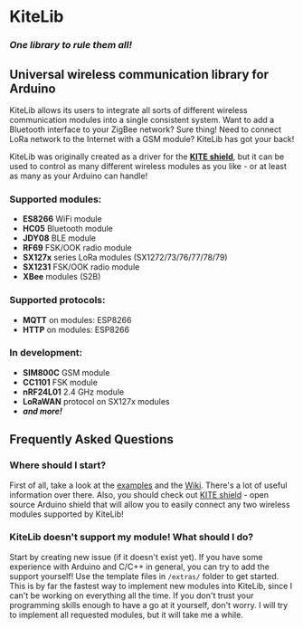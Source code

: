 # KiteLib

### _One library to rule them all!_

## Universal wireless communication library for Arduino

KiteLib allows its users to integrate all sorts of different wireless communication modules into a single consistent system.
Want to add a Bluetooth interface to your ZigBee network? Sure thing! Need to connect LoRa network to the Internet with a GSM module? KiteLib has got your back!

KiteLib was originally created as a driver for the [__KITE shield__](https://github.com/jgromes/KiteShield), but it can be used to control as many different wireless modules as you like - or at least as many as your Arduino can handle!


### Supported modules:
* __ES8266__ WiFi module
* __HC05__ Bluetooth module
* __JDY08__ BLE module
* __RF69__ FSK/OOK radio module
* __SX127x__ series LoRa modules (SX1272/73/76/77/78/79)
* __SX1231__ FSK/OOK radio module
* __XBee__ modules (S2B)

### Supported protocols:
* __MQTT__ on modules: ESP8266
* __HTTP__ on modules: ESP8266

### In development:
* __SIM800C__ GSM module
* __CC1101__ FSK module
* __nRF24L01__ 2.4 GHz module
* __LoRaWAN__ protocol on SX127x modules
* ___and more!___

## Frequently Asked Questions

### Where should I start?
First of all, take a look at the [examples](https://github.com/jgromes/KiteLib/tree/master/examples) and the [Wiki](https://github.com/jgromes/KiteLib/wiki). There's a lot of useful information over there. Also, you should check out [KITE shield](https://github.com/jgromes/KiteShield) - open source Arduino shield that will allow you to easily connect any two wireless modules supported by KiteLib!

### KiteLib doesn't support my module! What should I do?
Start by creating new issue (if it doesn't exist yet). If you have some experience with Arduino and C/C++ in general, you can try to add the support yourself! Use the template files in `/extras/` folder to get started. This is by far the fastest way to implement new modules into KiteLib, since I can't be working on everything all the time. If you don't trust your programming skills enough to have a go at it yourself, don't worry. I will try to implement all requested modules, but it will take me a while.
